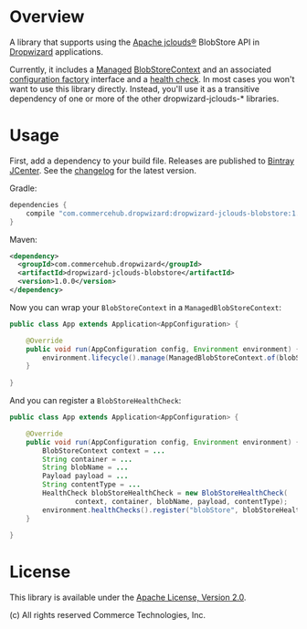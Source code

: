 # Overview

A library that supports using the [Apache jclouds®](https://jclouds.apache.org/) BlobStore API in
[Dropwizard](http://dropwizard.io/) applications.

Currently, it includes a [Managed](http://dropwizard.io/manual/core.html#managed-objects)
[BlobStoreContext](https://jclouds.apache.org/reference/javadoc/1.8.x/org/jclouds/blobstore/BlobStoreContext.html) and
an associated [configuration factory](http://dropwizard.io/manual/core.html#configuration) interface and a
[health check](http://dropwizard.io/manual/core.html#health-checks). In most cases you won't want to use this library
directly. Instead, you'll use it as a transitive dependency of one or more of the other dropwizard-jclouds-* libraries.

# Usage

First, add a dependency to your build file.  Releases are published to
[Bintray JCenter](https://bintray.com/bintray/jcenter).  See the [changelog](../CHANGES.md) for the latest version.

Gradle:

```groovy
dependencies {
    compile "com.commercehub.dropwizard:dropwizard-jclouds-blobstore:1.0.0"
}
```

Maven:

```xml
<dependency>
  <groupId>com.commercehub.dropwizard</groupId>
  <artifactId>dropwizard-jclouds-blobstore</artifactId>
  <version>1.0.0</version>
</dependency>
```

Now you can wrap your `BlobStoreContext` in a `ManagedBlobStoreContext`:

```java
public class App extends Application<AppConfiguration> {

    @Override
    public void run(AppConfiguration config, Environment environment) {
        environment.lifecycle().manage(ManagedBlobStoreContext.of(blobStoreContext));
    }
    
}
```

And you can register a `BlobStoreHealthCheck`:

```java
public class App extends Application<AppConfiguration> {

    @Override
    public void run(AppConfiguration config, Environment environment) {
        BlobStoreContext context = ...
        String container = ...
        String blobName = ...
        Payload payload = ...
        String contentType = ...
        HealthCheck blobStoreHealthCheck = new BlobStoreHealthCheck(
                context, container, blobName, payload, contentType);
        environment.healthChecks().register("blobStore", blobStoreHealthCheck);
    }
    
}
```

# License
This library is available under the [Apache License, Version 2.0](http://www.apache.org/licenses/LICENSE-2.0).

(c) All rights reserved Commerce Technologies, Inc.
